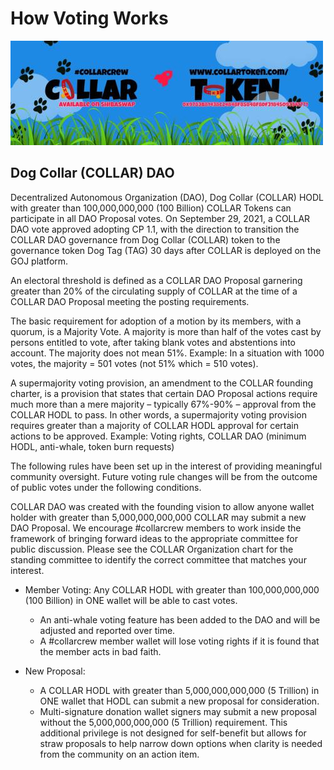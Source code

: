 # How Voting Works

![](../../.gitbook/assets/1080x360.jpg)

## Dog Collar \(COLLAR\) DAO

Decentralized Autonomous Organization \(DAO\), Dog Collar \(COLLAR\) HODL with greater than 100,000,000,000 \(100 Billion\) COLLAR Tokens can participate in all DAO Proposal votes.  On September 29, 2021, a COLLAR DAO vote approved adopting CP 1.1, with the direction to transition the COLLAR DAO governance from Dog Collar \(COLLAR\) token to the governance token Dog Tag \(TAG\) 30 days after COLLAR is deployed on the GOJ platform.

An electoral threshold is defined as a COLLAR DAO Proposal garnering greater than 20% of the circulating supply of COLLAR at the time of a COLLAR DAO Proposal meeting the posting requirements.

The basic requirement for adoption of a motion by its members, with a quorum, is a Majority Vote. A majority is more than half of the votes cast by persons entitled to vote, after taking blank votes and abstentions into account. The majority does not mean 51%. Example: In a situation with 1000 votes, the majority = 501 votes \(not 51% which = 510 votes\).

A supermajority voting provision, an amendment to the COLLAR founding charter, is a provision that states that certain DAO Proposal actions require much more than a mere majority – typically 67%-90% – approval from the COLLAR HODL to pass. In other words, a supermajority voting provision requires greater than a majority of COLLAR HODL approval for certain actions to be approved. Example: Voting rights, COLLAR DAO \(minimum HODL, anti-whale, token burn requests\)

The following rules have been set up in the interest of providing meaningful community oversight. Future voting rule changes will be from the outcome of public votes under the following conditions.

COLLAR DAO was created with the founding vision to allow anyone wallet holder with greater than 5,000,000,000,000 COLLAR may submit a new DAO Proposal. We encourage \#collarcrew members to work inside the framework of bringing forward ideas to the appropriate committee for public discussion. Please see the COLLAR Organization chart for the standing committee to identify the correct committee that matches your interest.

* Member Voting: Any COLLAR HODL with greater than 100,000,000,000 \(100 Billion\) in ONE wallet will be able to cast votes.  

  * An anti-whale voting feature has been added to the DAO and will be adjusted and reported over time.
  * A \#collarcrew member wallet will lose voting rights if it is found that the member acts in bad faith.

* New Proposal: 
  * A COLLAR HODL with greater than 5,000,000,000,000 \(5 Trillion\) in ONE wallet that HODL can submit a new proposal for consideration.
  * Multi-signature donation wallet signers may submit a new proposal without the 5,000,000,000,000 \(5 Trillion\) requirement. This additional privilege is not designed for self-benefit but allows for straw proposals to help narrow down options when clarity is needed from the community on an action item.



